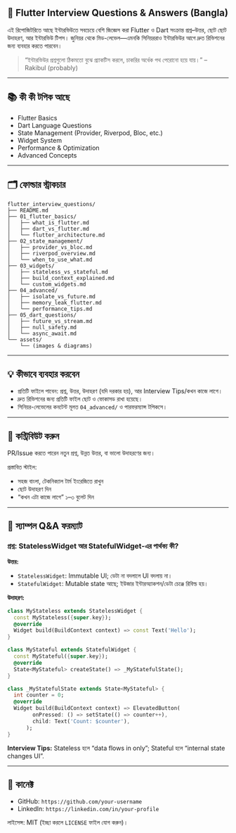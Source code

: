 ## 🚀 Flutter Interview Questions & Answers (Bangla)

এই রিপোজিটরিতে আছে ইন্টারভিউতে সবচেয়ে বেশি জিজ্ঞেস করা Flutter ও Dart সংক্রান্ত প্রশ্ন–উত্তর, ছোট ছোট উদাহরণ, আর ইন্টারভিউ টিপস। জুনিয়র থেকে মিড-লেভেল—এমনকি সিনিয়ররাও ইন্টারভিউর আগে দ্রুত রিভিশনের জন্য ব্যবহার করতে পারবেন।

> “ইন্টারভিউর প্রশ্নগুলো ঠিকমতো বুঝে প্র্যাকটিস করলে, চাকরির অর্ধেক পথ পেরোনো হয়ে যায়।” – Rakibul (probably)

---

## 📚 কী কী টপিক আছে

- Flutter Basics
- Dart Language Questions
- State Management (Provider, Riverpod, Bloc, etc.)
- Widget System
- Performance & Optimization
- Advanced Concepts

---

## 🗂️ ফোল্ডার স্ট্রাকচার

```
flutter_interview_questions/
├── README.md
├── 01_flutter_basics/
│   ├── what_is_flutter.md
│   ├── dart_vs_flutter.md
│   └── flutter_architecture.md
├── 02_state_management/
│   ├── provider_vs_bloc.md
│   ├── riverpod_overview.md
│   └── when_to_use_what.md
├── 03_widgets/
│   ├── stateless_vs_stateful.md
│   ├── build_context_explained.md
│   └── custom_widgets.md
├── 04_advanced/
│   ├── isolate_vs_future.md
│   ├── memory_leak_flutter.md
│   └── performance_tips.md
├── 05_dart_questions/
│   ├── future_vs_stream.md
│   ├── null_safety.md
│   └── async_await.md
└── assets/
    └── (images & diagrams)
```

---

## 💡 কীভাবে ব্যবহার করবেন

- প্রতিটি ফাইলে পাবেন: প্রশ্ন, উত্তর, উদাহরণ (যদি দরকার হয়), আর Interview Tips/কখন কাজে লাগে।
- দ্রুত রিভিশনের জন্য প্রতিটি ফাইল ছোট ও ফোকাসড রাখা হয়েছে।
- সিনিয়র-লেভেলের কনটেন্ট মূলত `04_advanced/` ও পারফরম্যান্স টপিকসে।

---

## 🤝 কন্ট্রিবিউট করুন

PR/Issue করতে পারেন নতুন প্রশ্ন, উন্নত উত্তর, বা ভালো উদাহরণের জন্য।

প্রস্তাবিত স্টাইল:

- সহজ বাংলা, টেকনিক্যাল টার্ম ইংরেজিতে রাখুন
- ছোট উদাহরণ দিন
- “কখন এটা কাজে লাগে” ১–৩ বুলেট দিন

---

## 🧪 স্যাম্পল Q&A ফরম্যাট

### প্রশ্ন: StatelessWidget আর StatefulWidget-এর পার্থক্য কী?

**উত্তর:**

- `StatelessWidget`: Immutable UI; ডেটা না বদলালে UI বদলায় না।
- `StatefulWidget`: Mutable state আছে; ইউজার ইন্টারঅ্যাকশন/ডেটা চেঞ্জে রিবিল্ড হয়।

**উদাহরণ:**

```dart
class MyStateless extends StatelessWidget {
  const MyStateless({super.key});
  @override
  Widget build(BuildContext context) => const Text('Hello');
}

class MyStateful extends StatefulWidget {
  const MyStateful({super.key});
  @override
  State<MyStateful> createState() => _MyStatefulState();
}

class _MyStatefulState extends State<MyStateful> {
  int counter = 0;
  @override
  Widget build(BuildContext context) => ElevatedButton(
        onPressed: () => setState(() => counter++),
        child: Text('Count: $counter'),
      );
}
```

**Interview Tips:** Stateless হলে “data flows in only”; Stateful হলে “internal state changes UI”.

---

## 📩 কানেক্ট

- GitHub: `https://github.com/your-username`
- LinkedIn: `https://linkedin.com/in/your-profile`

লাইসেন্স: MIT (ইচ্ছা করলে `LICENSE` ফাইল যোগ করুন)।


